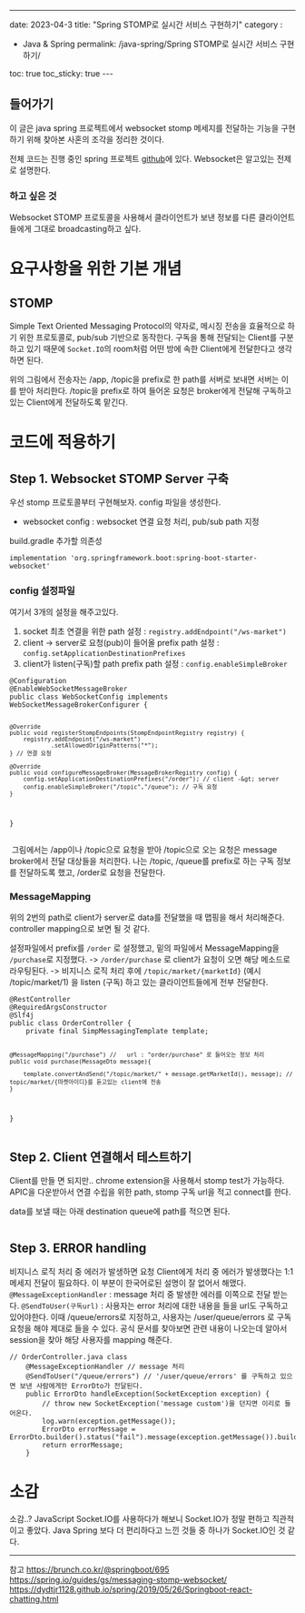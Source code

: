 ---
date: 2023-04-3
title: "Spring STOMP로 실시간 서비스 구현하기"
category :
  - Java & Spring
permalink: /java-spring/Spring STOMP로 실시간 서비스 구현하기/

toc: true
toc_sticky: true
---<h2 id="들어가기">들어가기</h2>
<p>이 글은 java spring 프로젝트에서 websocket stomp 메세지를 전달하는 기능을 구현하기 위해 찾아본 사혼의 조각을 정리한 것이다.</p>
<p>전체 코드는 진행 중인 spring 프로젝트 <a href="https://github.com/Eagle2gle/wealth-marble-backend">github</a>에 있다.
Websocket은 알고있는 전제로 설명한다.</p>
<h3 id="하고-싶은-것">하고 싶은 것</h3>
<p>Websocket STOMP 프로토콜을 사용해서 클라이언트가 보낸 정보를 다른 클라이언트들에게 그대로 broadcasting하고 싶다.</p>
<h1 id="요구사항을-위한-기본-개념">요구사항을 위한 기본 개념</h1>
<h2 id="stomp">STOMP</h2>
<p>Simple Text Oriented Messaging Protocol의 약자로, 메시징 전송을 효율적으로 하기 위한 프로토콜로, pub/sub 기반으로 동작한다.
구독을 통해 전달되는 Client를 구분하고 있기 때문에 <code>Socket.IO</code>의 room처럼 어떤 방에 속한 Client에게 전달한다고 생각하면 된다.
<img alt="" src="https://velog.velcdn.com/images/kny8092/post/d65badfe-6050-4fad-ae0f-00073b77e572/image.png" /></p>
<p>위의 그림에서 전송자는 /app, /topic을 prefix로 한 path를 서버로 보내면 서버는 이를 받아 처리한다.
/topic을 prefix로 하여 들어온 요청은 broker에게 전달해 구독하고 있는 Client에게 전달하도록 맡긴다.</p>
<h1 id="코드에-적용하기">코드에 적용하기</h1>
<h2 id="step-1-websocket-stomp-server-구축">Step 1. Websocket STOMP Server 구축</h2>
<p>우선 stomp 프로토콜부터 구현해보자.
config 파일을 생성한다.</p>
<ul>
<li>websocket config : websocket 연결 요청 처리, pub/sub path 지정</li>
</ul>
<p>build.gradle 추가할 의존성</p>
<pre><code class="language-gradle">implementation 'org.springframework.boot:spring-boot-starter-websocket'</code></pre>
<h3 id="config-설정파일">config 설정파일</h3>
<p>여기서 3개의 설정을 해주고있다.</p>
<ol>
<li>socket 최초 연결을 위한 path 설정 : <code>registry.addEndpoint("/ws-market")</code></li>
<li>client -&gt; server로 요청(pub)이 들어올 prefix path 설정 : <code>config.setApplicationDestinationPrefixes</code></li>
<li>client가 listen(구독)할 path prefix path 설정 : <code>config.enableSimpleBroker</code></li>
</ol>
<pre><code class="language-java">@Configuration
@EnableWebSocketMessageBroker
public class WebSocketConfig implements WebSocketMessageBrokerConfigurer {

    @Override
    public void registerStompEndpoints(StompEndpointRegistry registry) {
        registry.addEndpoint("/ws-market")
                .setAllowedOriginPatterns("*");
    } // 연결 요청

    @Override
    public void configureMessageBroker(MessageBrokerRegistry config) {
        config.setApplicationDestinationPrefixes("/order"); // client -&gt; server
        config.enableSimpleBroker("/topic","/queue"); // 구독 요청
    }

}
</code></pre>
<p><img alt="" src="https://velog.velcdn.com/images/kny8092/post/ad152d16-90ad-4f2a-9226-26d8805c72c1/image.png" />
그림에서는 /app이나 /topic으로 요청을 받아 /topic으로 오는 요청은 message broker에서 전달 대상들을 처리한다.
나는 /topic, /queue를 prefix로 하는 구독 정보를 전달하도록 했고, /order로 요청을 전달한다.</p>
<h3 id="messagemapping">MessageMapping</h3>
<p>위의 2번의 path로 client가 server로 data를 전달했을 때 맵핑을 해서 처리해준다. controller mapping으로 보면 될 것 같다.</p>
<p>설정파일에서 prefix를 <code>/order</code> 로 설정했고, 밑의 파일에서 MessageMapping을 <code>/purchase</code>로 지정했다. 
-&gt; <code>/order/purchase</code> 로 client가 요청이 오면 해당 메소드로 라우팅된다.
-&gt; 비지니스 로직 처리 후에 <code>/topic/market/{marketId}</code> (예시 /topic/market/1) 을 listen (구독) 하고 있는 클라이언트들에게 전부 전달한다.</p>
<pre><code class="language-java">@RestController
@RequiredArgsConstructor
@Slf4j
public class OrderController {
    private final SimpMessagingTemplate template;

    @MessageMapping("/purchase") //   url : "order/purchase" 로 들어오는 정보 처리
    public void purchase(MessageDto message){

        template.convertAndSend("/topic/market/" + message.getMarketId(), message); // topic/market/{마켓아이디}를 듣고있는 client에 전송
    }

}
</code></pre>
<h2 id="step-2-client-연결해서-테스트하기">Step 2. Client 연결해서 테스트하기</h2>
<p>Client를 만들 면 되지만.. chrome extension을 사용해서 stomp test가 가능하다.
APIC을 다운받아서 연결 수립을 위한 path, stomp 구독 url을 적고 connect를 한다.</p>
<p>data를 보낼 때는 아래 destination queue에 path를 적으면 된다.</p>
<p><img alt="" src="https://velog.velcdn.com/images/kny8092/post/b41d8f19-2759-4f2b-a635-c517f04a53b0/image.gif" /></p>
<h2 id="step-3-error-handling">Step 3. ERROR handling</h2>
<p>비지니스 로직 처리 중 에러가 발생하면 요청 Client에게 처리 중 에러가 발생했다는 1:1 메세지 전달이 필요하다.
이 부분이 한국어로된 설명이 잘 없어서 해맸다.
<code>@MessageExceptionHandler</code> : message 처리 중 발생한 에러를 이쪽으로 전달 받는다.
<code>@SendToUser(구독url)</code> : 사용자는 error 처리에 대한 내용을 들을 url도 구독하고 있어야한다. 이때 /queue/errors로 지정하고, 사용자는 /user/queue/errors 로 구독 요청을 해야 제대로 들을 수 있다.
공식 문서를 찾아보면 관련 내용이 나오는데 알아서 session을 찾아 해당 사용자를 mapping 해준다.</p>
<pre><code class="language-java">// OrderController.java class
    @MessageExceptionHandler // message 처리 
    @SendToUser("/queue/errors") // '/user/queue/errors' 를 구독하고 있으면 보낸 사람에게만 ErrorDto가 전달된다.
    public ErrorDto handleException(SocketException exception) { 
        // throw new SocketException('message custom')을 던지면 이리로 들어온다.
        log.warn(exception.getMessage());
        ErrorDto errorMessage = ErrorDto.builder().status("fail").message(exception.getMessage()).build();
        return errorMessage;
    }</code></pre>
<h1 id="소감">소감</h1>
<p>소감..?
JavaScript Socket.IO를 사용하다가 해보니 Socket.IO가 정말 편하고 직관적이고 좋았다.
Java Spring 보다 더 편리하다고 느낀 것들 중 하나가 Socket.IO인 것 같다.</p>
<hr />
<p>참고
<a href="https://brunch.co.kr/@springboot/695">https://brunch.co.kr/@springboot/695</a>
<a href="https://spring.io/guides/gs/messaging-stomp-websocket/">https://spring.io/guides/gs/messaging-stomp-websocket/</a>
<a href="https://dydtjr1128.github.io/spring/2019/05/26/Springboot-react-chatting.html">https://dydtjr1128.github.io/spring/2019/05/26/Springboot-react-chatting.html</a></p>